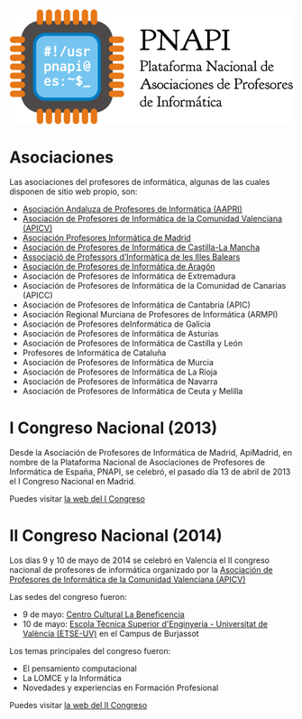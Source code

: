 ![logo pnapi](pnapi.png)

# Asociaciones

Las asociaciones del profesores de informática, algunas de las cuales disponen de sitio web propio, son:

* [Asociación Andaluza de Profesores de Informática (AAPRI)](http://www.aapri.es/)
* [Asociación de Profesores de Informática de la Comunidad Valenciana (APICV)](http://www.apicv.es/)
* [Asociación Profesores Informática de Madrid](http://www.apimadrid.org/)
* [Asociación de Profesores de Informática de Castilla-La Mancha](http://www.arpicm.org/)
* [Associació de Professors d’Informàtica de les Illes Balears](http://www.asbaprin.org/)
* [Asociación de Profesores de Informática de Aragón](http://www.apiaragon.com/)
* Asociación de Profesores de Informática de Extremadura
* Asociación de Profesores de Informática de la Comunidad de Canarias (APICC)
* Asociación de Profesores de Informática de Cantabria (APIC)
* Asociación Regional Murciana de Profesores de Informática (ARMPI)
* Asociación de Profesores deInformática de Galicia
* Asociación de Profesores de Informática de Asturias
* Asociación de Profesores de Informática de Castilla y León
* Profesores de Informática de Cataluña
* Asociación de Profesores de Informática de Murcia
* Asociación de Profesores de Informática de La Rioja
* Asociación de Profesores de Informática de Navarra
* Asociación de Profesores de Informática de Ceuta y Melilla

# I Congreso Nacional (2013)

Desde la Asociación de Profesores de Informática de Madrid, ApiMadrid, en nombre de la Plataforma Nacional de Asociaciones de Profesores de Informática de España, PNAPI, se celebró, el pasado día 13 de abril de 2013 el I Congreso Nacional en Madrid.

Puedes visitar [la web del I Congreso](http://congreso.profesoresinformatica.es/2013/)

# II Congreso Nacional (2014)

Los días 9 y 10 de mayo de 2014 se celebró en Valencia el II congreso nacional de profesores de informática organizado por la [Asociación de Profesores de Informática de la Comunidad Valenciana (APICV)](http://www.apicv.es/)

Las sedes del congreso fueron:

* 9 de mayo: [Centro Cultural La Beneficencia](http://www.valencia.es/ayuntamiento/infociudad_accesible.nsf/vDocumentosWebListado/8CBD998D7BDFE96BC12572C20023FDA1?OpenDocument&bdOrigen=ayuntamiento)
* 10 de mayo: [Escola Tècnica Superior d'Enginyeria - Universitat de València (ETSE-UV)](http://www.uv.es/etse/) en el Campus de Burjassot

Los temas principales del congreso fueron:

* El pensamiento computacional
* La LOMCE y la Informática
* Novedades y experiencias en Formación Profesional
 
Puedes visitar [la web del II Congreso](http://congreso.profesoresinformatica.es/2014/)
